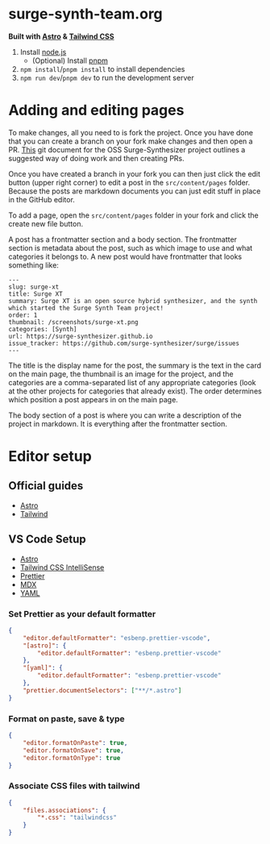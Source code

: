 # surge-synth-team.org

**Built with [Astro](https://astro.build/) & [Tailwind CSS](https://tailwindcss.com/)**

1. Install [node.js](https://nodejs.org/en)
    - (Optional) Install [pnpm](https://pnpm.io/)
2. `npm install`/`pnpm install` to install dependencies
3. `npm run dev`/`pnpm dev` to run the development server

# Adding and editing pages

To make changes, all you need to is fork the project. Once you have done that you can create a branch on your fork make changes and then open a PR. [This](https://github.com/surge-synthesizer/surge/blob/main/doc/How%20to%20Git.md) git document for the OSS Surge-Synthesizer project outlines a suggested way of doing work and then creating PRs.

Once you have created a branch in your fork you can then just click the edit button (upper right corner) to edit a post in the `src/content/pages` folder. Because the posts are markdown documents you can just edit stuff in place in the GitHub editor.

To add a page, open the `src/content/pages` folder in your fork and click the create new file button.

A post has a frontmatter section and a body section. The frontmatter section is metadata about the post, such as which image to use and what categories it belongs to. A new post would have frontmatter that looks something like:

```
---
slug: surge-xt
title: Surge XT
summary: Surge XT is an open source hybrid synthesizer, and the synth which started the Surge Synth Team project!
order: 1
thumbnail: /screenshots/surge-xt.png
categories: [Synth]
url: https://surge-synthesizer.github.io
issue_tracker: https://github.com/surge-synthesizer/surge/issues
---
```

The title is the display name for the post, the summary is the text in the card on the main page, the thumbnail is an image for the project, and the categories are a comma-separated list of any appropriate categories (look at the other projects for categories that already exist). The order determines which position a post appears in on the main page.

The body section of a post is where you can write a description of the project in markdown. It is everything after the frontmatter section.

# Editor setup

## Official guides

-   [Astro](https://docs.astro.build/en/editor-setup/)
-   [Tailwind](https://tailwindcss.com/docs/editor-setup)

## VS Code Setup

-   [Astro](https://marketplace.visualstudio.com/items?itemName=astro-build.astro-vscode)
-   [Tailwind CSS IntelliSense](https://marketplace.visualstudio.com/items?itemName=bradlc.vscode-tailwindcss)
-   [Prettier](https://marketplace.visualstudio.com/items?itemName=esbenp.prettier-vscode)
-   [MDX](https://marketplace.visualstudio.com/items?itemName=unifiedjs.vscode-mdx)
-   [YAML](https://marketplace.visualstudio.com/items?itemName=redhat.vscode-yaml)

### Set Prettier as your default formatter

```json
{
    "editor.defaultFormatter": "esbenp.prettier-vscode",
    "[astro]": {
        "editor.defaultFormatter": "esbenp.prettier-vscode"
    },
    "[yaml]": {
        "editor.defaultFormatter": "esbenp.prettier-vscode"
    },
    "prettier.documentSelectors": ["**/*.astro"]
}
```

### Format on paste, save & type

```json
{
    "editor.formatOnPaste": true,
    "editor.formatOnSave": true,
    "editor.formatOnType": true
}
```

### Associate CSS files with tailwind

```json
{
    "files.associations": {
        "*.css": "tailwindcss"
    }
}
```

